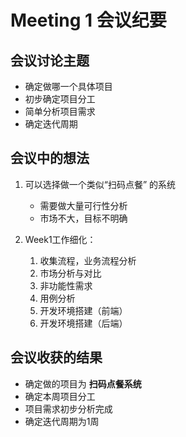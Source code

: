 # Meeting 1 会议纪要


## 会议讨论主题
* 确定做哪一个具体项目
* 初步确定项目分工
* 简单分析项目需求
* 确定迭代周期

## 会议中的想法
1. 可以选择做一个类似“扫码点餐” 的系统
	* 需要做大量可行性分析
	* 市场不大，目标不明确

2. Week1工作细化：
	1. 收集流程，业务流程分析
	2. 市场分析与对比
	3. 非功能性需求
	4. 用例分析
	5. 开发环境搭建（前端）
	6. 开发环境搭建（后端）


## 会议收获的结果

* 确定做的项目为 **扫码点餐系统**
* 确定本周项目分工
* 项目需求初步分析完成
* 确定迭代周期为1周 